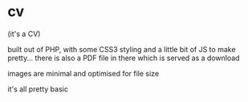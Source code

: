 cv
==

(it's a CV)

built out of PHP, with some CSS3 styling and a little bit of JS to make pretty...
there is also a PDF file in there which is served as a download

images are minimal and optimised for file size

it's all pretty basic
